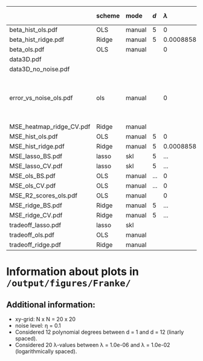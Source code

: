 |                          | scheme   | mode   | $d$   | $\lambda$             | resampling (iter)   | mark                                             |
|:-------------------------|:---------|:-------|:------|:----------------------|:--------------------|:-------------------------------------------------|
| beta_hist_ols.pdf        | OLS      | manual | 5     | 0                     | BS (400)            |                                                  |
| beta_hist_ridge.pdf      | Ridge    | manual | 5     | 0.0008858667904100823 | BS (400)            |                                                  |
| beta_ols.pdf             | OLS      | manual |       | 0                     |                     |                                                  |
| data3D.pdf               |          |        |       |                       |                     | $η=0.1$                                          |
| data3D_no_noise.pdf      |          |        |       |                       |                     | $η=0$                                            |
| error_vs_noise_ols.pdf   | ols      | manual |       | 0                     |                     | η = 1.0e-04, 1.0e-03, 1.0e-02, 1.0e-01, 1.0e+00, |
| MSE_heatmap_ridge_CV.pdf | Ridge    | manual |       |                       | CV (8)              |                                                  |
| MSE_hist_ols.pdf         | OLS      | manual | 5     | 0                     | BS (400)            |                                                  |
| MSE_hist_ridge.pdf       | Ridge    | manual | 5     | 0.0008858667904100823 | BS (400)            |                                                  |
| MSE_lasso_BS.pdf         | lasso    | skl    | 5     | ...                   | BS (10)             |                                                  |
| MSE_lasso_CV.pdf         | lasso    | skl    | 5     | ...                   | CV (8)              |                                                  |
| MSE_ols_BS.pdf           | OLS      | manual | ...   | 0                     | BS (400)            |                                                  |
| MSE_ols_CV.pdf           | OLS      | manual | ...   | 0                     | CV (8)              |                                                  |
| MSE_R2_scores_ols.pdf    | OLS      | manual |       | 0                     |                     |                                                  |
| MSE_ridge_BS.pdf         | Ridge    | manual | 5     | ...                   | BS (400)            |                                                  |
| MSE_ridge_CV.pdf         | Ridge    | manual | 5     | ...                   | CV (8)              |                                                  |
| tradeoff_lasso.pdf       | lasso    | skl    |       |                       | BS (10)             |                                                  |
| tradeoff_ols.pdf         | OLS      | manual |       |                       | BS (400)            |                                                  |
| tradeoff_ridge.pdf       | Ridge    | manual |       |                       | BS (400)            |                                                  |


# Information about plots in `/output/figures/Franke/`


## Additional information:

* xy-grid: N x N = 20 x 20
* noise level: η = 0.1
* Considered 12 polynomial degrees between d = 1 and d = 12 (linarly spaced).
* Considered 20 λ-values between λ = 1.0e-06 and λ = 1.0e-02 (logarithmically spaced).
